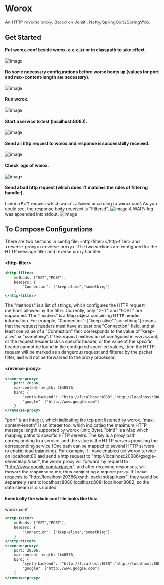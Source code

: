 # Worox
An HTTP reverse proxy.
Based on [Jentiti](https://github.com/vortezwohl/Jentiti), [Netty](https://github.com/netty/netty), [SpringCore/SpringWeb](https://github.com/spring-projects/spring-framework).
## Get Started
#### Put worox.conf beside worox-x.x.x.jar or in classpath to take effect.
![image](https://github.com/vortezwohl/worox/assets/117743023/890565da-a650-4fce-80a1-3b4f05493e77)
#### Do some necessary configurations before worox boots up (values for port and max-content-length are necessary).
![image](https://github.com/vortezwohl/worox/assets/117743023/5127fae5-7100-4efd-82f1-719adfc79002)
#### Run worox.
![image](https://github.com/vortezwohl/worox/assets/117743023/e38d0d32-a1cb-48ad-bf5d-48e231fe2cdf)
#### Start a service to test (localhost:8080).
![image](https://github.com/vortezwohl/worox/assets/117743023/b65a368e-a236-4216-b2cf-77945812a3cb)
#### Send an http request to worox and response is successfully received.
![image](https://github.com/vortezwohl/worox/assets/117743023/b7a956ac-c1b6-4611-9e50-dc1e242b03f8)
#### Check logs of worox.
![image](https://github.com/vortezwohl/worox/assets/117743023/16f74afb-021e-4391-8066-6118ee884f9d)
#### Send a bad http request (which doesn't matches the rules of filtering handler).
I sent a PUT request which wasn't allowed according to worox.conf. As you could see, the response body received is "Filtered".
![image](https://github.com/vortezwohl/worox/assets/117743023/312a28d7-d710-4bcd-9869-d16cad77d0fc)
A WARN log was appended into stdout.
![image](https://github.com/vortezwohl/worox/assets/117743023/4536b4fe-c85c-47a3-a66e-0d13420f004e)
## To Compose Configurations
There are two sections in config file: \<http-filter\>\</http-filter\> and \<reverse-proxy\>\</reverse-proxy\>. The two sections are configured for the HTTP message filter and reverse proxy handler.
#### \<http-filter\>
```xml
<http-filter>
    methods: ["GET","POST"],
    headers: {
        "Connection": ["keep-alive","something"]
    }
</http-filter>
```
The "methods" is a list of strings, which configures the HTTP request methods allowed by the filter. Currently, only "GET" and "POST" are supported. The "headers" is a Map object containing HTTP header information. For example, "Connection": ["keep-alive","something"] means that the request headers must have at least one "Connection" field, and at least one value of a "Connection" field corresponds to the value of "keep-alive" or "something". If the request method is not configured in worox.conf, or the request header lacks a specific header, or the value of the specific header cannot be found in the configured specified values, then the HTTP request will be marked as a dangerous request and filtered by the packet filter, and will not be forwarded to the proxy processor.
#### \<reverse-proxy\>
```xml
<reverse-proxy>
    port: 20386,
    max-content-length: 1048576,
    bind: {
        "xynth-backend": ["http://localhost:8080","http://localhost:8081","http://localhost:8082"],
        "google": ["http://www.google.com"]
    }
</reverse-proxy>
```
"port" is an Integer, which indicating the tcp port listened by worox. "max-content-length" is an Integer too, which indicating the maximum HTTP message length supported by worox (unit: Byte). "bind" is a Map which mapping paths to specific HTTP servers. The key is a proxy path corresponding to a service, and the value is the HTTP servers providing the corresponding service (One path can be mapped to several HTTP servers to enable load balancing). For example, if I have enabled the worox service on localhost:80 and send a http request to "http://localhost:20386/google-service/api/user", the worox proxy will forward my request to "http://www.google.com/api/user", and after receiving responses, will forward the response to me, thus completing a request proxy. If I send requests to "http://localhost:20386/xynth-backend/api/user", they would be separately sent to localhost:8080 localhost:8081 localhost:8082, so the data stream is distributed.
#### Eventually the whole conf file looks like this: 
worox.conf
```xml
<http-filter>
    methods: ["GET","POST"],
    headers: {
        "Connection": ["keep-alive","something"]
    }
</http-filter>
<reverse-proxy>
    port: 20386,
    max-content-length: 1048576,
    bind: {
        "xynth-backend": ["http://localhost:8080","http://localhost:8081","http://localhost:8082"],
        "google": ["http://www.google.com"]
    }
</reverse-proxy>
```
